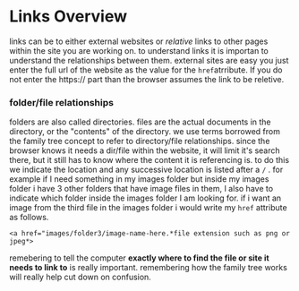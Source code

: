 # Links Overview

links can be to either external websites or *relative* links to other pages within the site you are working on. to understand links it is importan to understand the relationships between them. external sites are easy you just enter the full url of the website as the value for the `href`atrribute. If you do not enter the https:// part than the browser assumes the link to be reletive. 

### folder/file relationships

folders are also called directories. files are the actual documents in the directory, or the "contents" of the directory. we use terms borrowed from the family tree concept to refer to directory/file relationships. 
since the browser knows it needs a dir/file within the website, it will limit it's search there, but it still has to know where the content it is referencing is. to do this we indicate the location and any successive location is listed after a `/` . for example if I need something in my images folder but inside my images folder i have 3 other folders that have image files in them, I also have to indicate which folder inside the images folder I am looking for. if i want an image from the third file in the images folder i would write my `href` attribute as follows. 

`<a href="images/folder3/image-name-here.*file extension such as png or jpeg*>`

remebering to tell the computer **exactly where to find the file or site it needs to link to** is really important. remembering how the family tree works will really help cut down on confusion. 
